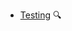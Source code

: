 * [Testing](./testing/)
  <trigger for="pop:testing-preview">:mag:</trigger>

<popover id="pop:testing-preview" title="Testing :mag:" placement="right">
  <div slot="content">
    <include src="preview.md" />
  </div>
</popover>
